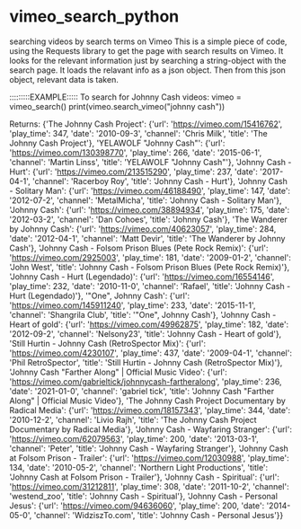 # vimeo_search_python
searching videos by search terms on Vimeo
This is a simple piece of code, using the Requests library to get the page with search results on Vimeo.
It looks for the relevant information just by searching a string-object with the search page.
It loads the relavant info as a json object. 
Then from this json object, relevant data is taken. 

:::::::::EXAMPLE:::::
To search for Johnny Cash videos:
vimeo = vimeo_search()
print(vimeo.search_vimeo("johnny cash"))

Returns:
{'The Johnny Cash Project': {'url': 'https://vimeo.com/15416762', 'play_time': 347, 'date': '2010-09-3', 'channel': 'Chris Milk', 'title': 'The Johnny Cash Project'}, 'YELAWOLF "Johnny Cash"': {'url': 'https://vimeo.com/130398770', 'play_time': 266, 'date': '2015-06-1', 'channel': 'Martin Linss', 'title': 'YELAWOLF "Johnny Cash"'}, 'Johnny Cash - Hurt': {'url': 'https://vimeo.com/213515290', 'play_time': 237, 'date': '2017-04-1', 'channel': 'Racerboy Roy', 'title': 'Johnny Cash - Hurt'}, 'Johnny Cash - Solitary Man': {'url': 'https://vimeo.com/46188490', 'play_time': 147, 'date': '2012-07-2', 'channel': 'MetalMicha', 'title': 'Johnny Cash - Solitary Man'}, 'Johnny Cash': {'url': 'https://vimeo.com/38894934', 'play_time': 175, 'date': '2012-03-2', 'channel': 'Dan Cohoes', 'title': 'Johnny Cash'}, 'The Wanderer by Johnny Cash': {'url': 'https://vimeo.com/40623057', 'play_time': 284, 'date': '2012-04-1', 'channel': 'Matt Devir', 'title': 'The Wanderer by Johnny Cash'}, 'Johnny Cash - Folsom Prison Blues (Pete Rock Remix)': {'url': 'https://vimeo.com/2925003', 'play_time': 181, 'date': '2009-01-2', 'channel': 'John West', 'title': 'Johnny Cash - Folsom Prison Blues (Pete Rock Remix)'}, 'Johnny Cash - Hurt (Legendado)': {'url': 'https://vimeo.com/16554146', 'play_time': 232, 'date': '2010-11-0', 'channel': 'Rafael', 'title': 'Johnny Cash - Hurt (Legendado)'}, '"One", Johnny Cash': {'url': 'https://vimeo.com/145911240', 'play_time': 233, 'date': '2015-11-1', 'channel': 'Shangrila Club', 'title': '"One", Johnny Cash'}, 'Johnny Cash - Heart of gold': {'url': 'https://vimeo.com/49962875', 'play_time': 182, 'date': '2012-09-2', 'channel': 'Nelsony23', 'title': 'Johnny Cash - Heart of gold'}, 'Still Hurtin - Johnny Cash (RetroSpector Mix)': {'url': 'https://vimeo.com/4230107', 'play_time': 437, 'date': '2009-04-1', 'channel': 'Phil RetroSpector', 'title': 'Still Hurtin - Johnny Cash (RetroSpector Mix)'}, 'Johnny Cash "Farther Along" | Official Music Video': {'url': 'https://vimeo.com/gabrieltick/johnnycash-fartheralong', 'play_time': 236, 'date': '2021-01-0', 'channel': 'gabriel tick', 'title': 'Johnny Cash "Farther Along" | Official Music Video'}, 'The Johnny Cash Project Documentary by Radical Media': {'url': 'https://vimeo.com/18157343', 'play_time': 344, 'date': '2010-12-2', 'channel': 'Livio Rajh', 'title': 'The Johnny Cash Project Documentary by Radical Media'}, 'Johnny Cash - Wayfaring Stranger': {'url': 'https://vimeo.com/62079563', 'play_time': 200, 'date': '2013-03-1', 'channel': 'Peter', 'title': 'Johnny Cash - Wayfaring Stranger'}, 'Johnny Cash at Folsom Prison - Trailer': {'url': 'https://vimeo.com/12030988', 'play_time': 134, 'date': '2010-05-2', 'channel': 'Northern Light Productions', 'title': 'Johnny Cash at Folsom Prison - Trailer'}, 'Johnny Cash - Spiritual': {'url': 'https://vimeo.com/31212811', 'play_time': 308, 'date': '2011-10-2', 'channel': 'westend_zoo', 'title': 'Johnny Cash - Spiritual'}, 'Johnny Cash - Personal Jesus': {'url': 'https://vimeo.com/94636060', 'play_time': 200, 'date': '2014-05-0', 'channel': 'WidziszTo.com', 'title': 'Johnny Cash - Personal Jesus'}}
